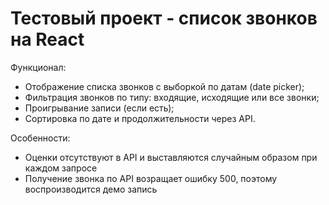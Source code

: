 # Тестовый проект - список звонков на React

Функционал:
- Отображение списка звонков с выборкой по датам (date picker);
- Фильтрация звонков по типу: входящие, исходящие или все звонки;
- Проигрывание записи (если есть);
- Сортировка по дате и продолжительности через API.

Особенности:
- Оценки отсутствуют в API и выставляются случайным образом при каждом запросе
- Получение звонка по API возращает ошибку 500, поэтому воспроизводится демо запись
